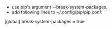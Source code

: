 
- use pip's argument --break-system-packages,
- add following lines to ~/.config/pip/pip.conf:

[global]
break-system-packages = true

